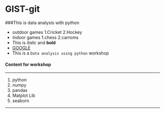 # GIST-git
###This is data analysis with python

- outdoor games
     1.Cricket
     2.Hockey
- Indoor games
     1.chess
     2.carroms
- This is *italic* and **bold**
- [GOOGLE](https://www.google.com)
- This is a `Data analysis using python` workshop
#### Content for workshop
***
   1. python
   2. numpy
   3. pandas
   4. Matplot Lib
   5. seaborn
***
